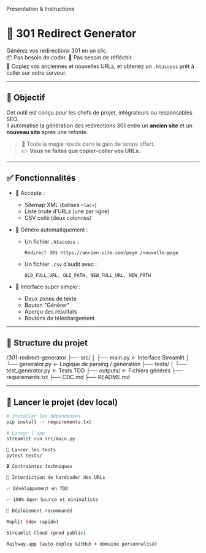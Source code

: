 Présentation & Instructions
# 🦎 301 Redirect Generator

Générez vos redirections 301 en un clic.  
📦 Pas besoin de coder. 🧠 Pas besoin de réfléchir.  
🚀 Copiez vos anciennes et nouvelles URLs, et obtenez un `.htaccess` prêt à coller sur votre serveur.

---

## 🎯 Objectif

Cet outil est conçu pour les chefs de projet, intégrateurs ou responsables SEO.  
Il automatise la génération des redirections 301 entre un **ancien site** et un **nouveau site** après une refonte.

> 🧠 Toute la magie réside dans le gain de temps offert.  
> 👉 **Vous ne faites que copier-coller vos URLs.**

---

## ✅ Fonctionnalités

- 🔸 Accepte :
  - Sitemap XML (balises `<loc>`)
  - Liste brute d’URLs (une par ligne)
  - CSV collé (deux colonnes)

- 🔸 Génère automatiquement :
  - Un fichier `.htaccess` :
    ```
    Redirect 301 https://ancien-site.com/page /nouvelle-page
    ```
  - Un fichier `.csv` d’audit avec :
    ```
    OLD_FULL_URL, OLD_PATH, NEW_FULL_URL, NEW_PATH
    ```

- 🔸 Interface super simple :
  - Deux zones de texte
  - Bouton "Générer"
  - Aperçu des résultats
  - Boutons de téléchargement

---

## 📂 Structure du projet



/301-redirect-generator
├── src/
│ ├── main.py ← Interface Streamlit
│ └── generator.py ← Logique de parsing / génération
├── tests/
│ └── test_generator.py ← Tests TDD
├── outputs/ ← Fichiers générés
├── requirements.txt
├── CDC.md
├── README.md


---

## 🚀 Lancer le projet (dev local)

```bash
# Installer les dépendances
pip install -r requirements.txt

# Lancer l'app
streamlit run src/main.py

🧪 Lancer les tests
pytest tests/

🔒 Contraintes techniques

🚫 Interdiction de hardcoder des URLs

✅ Développement en TDD

✅ 100% Open Source et minimaliste

🏁 Déploiement recommandé

Replit (dev rapide)

Streamlit Cloud (prod public)

Railway.app (auto-deploy GitHub + domaine personnalisé)
